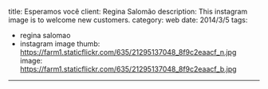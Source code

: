 title: Esperamos você
client: Regina Salomão
description: This instagram image is to welcome new customers.
category: web
date: 2014/3/5
tags: 
- regina salomao
- instagram image
thumb: https://farm1.staticflickr.com/635/21295137048_8f9c2eaacf_n.jpg
image: https://farm1.staticflickr.com/635/21295137048_8f9c2eaacf_b.jpg
---
